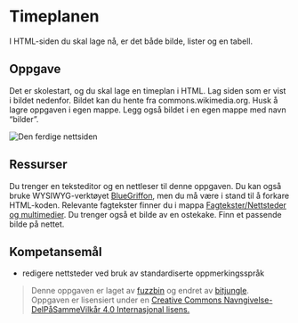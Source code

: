 Timeplanen
==========
I HTML-siden du skal lage nå, er det både bilde, lister og en tabell.

Oppgave
-------
Det er skolestart, og du skal lage en timeplan i HTML. Lag siden som er vist i bildet nedenfor. Bildet kan du hente fra commons.wikimedia.org. Husk å lagre oppgaven i egen mappe. Legg også bildet i en egen mappe med navn “bilder”.

![Den ferdige nettsiden](https://github.com/bitjungle/IT1/blob/master/Bilder/timeplan2.png)

Ressurser
---------
Du trenger en teksteditor og en nettleser til denne oppgaven. Du kan også bruke WYSIWYG-verktøyet [BlueGriffon](http://bluegriffon.org/), men du må være i stand til å forkare HTML-koden.
Relevante fagtekster finner du i mappa [Fagtekster/Nettsteder og multimedier](https://github.com/bitjungle/IT1/tree/master/Fagtekster/Nettsteder%20og%20multimedier).
Du trenger også et bilde av en ostekake. Finn et passende bilde på nettet.

Kompetansemål
-------------
* redigere nettsteder ved bruk av standardiserte oppmerkingsspråk

>Denne oppgaven er laget av [fuzzbin](https://github.com/fuzzbin) og endret av [bitjungle](https://github.com/bitjungle).  
>Oppgaven er lisensiert under en
>[Creative Commons Navngivelse-DelPåSammeVilkår 4.0 Internasjonal lisens.
](http://creativecommons.org/licenses/by-sa/4.0/)
